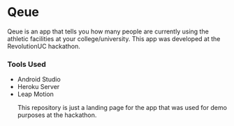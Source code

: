 # Qeue

Qeue is an app that tells you how many people are currently using the athletic facilities at your college/university. This app was developed at the RevolutionUC hackathon.

<h3>Tools Used</h3>
<ul>
<li>Android Studio</li>
<li>Heroku Server</li>
<li>Leap Motion</li>

This repository is just a landing page for the app that was used for demo purposes at the hackathon.
